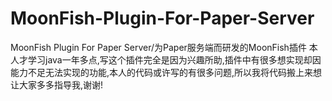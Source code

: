 # MoonFish-Plugin-For-Paper-Server
MoonFish Plugin For Paper Server/为Paper服务端而研发的MoonFish插件
本人才学习java一年多点,写这个插件完全是因为兴趣所助,插件中有很多想实现却因能力不足无法实现的功能,本人的代码或许写的有很多问题,所以我将代码搬上来想让大家多多指导我,谢谢!
